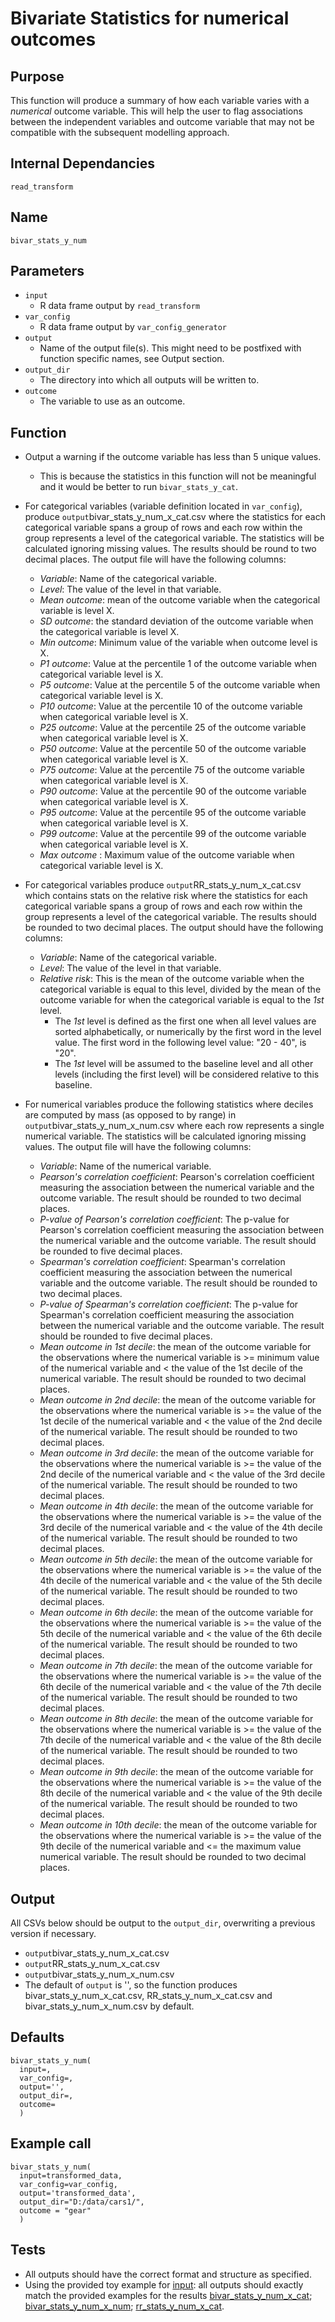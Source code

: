 # Bivariate Statistics for numerical outcomes

## Purpose
This function will produce a summary of how each variable varies with a _numerical_ outcome variable. This will help the user to flag associations between the independent variables and outcome variable that may not be compatible with the subsequent modelling approach.

## Internal Dependancies
`read_transform`

## Name
`bivar_stats_y_num`

## Parameters
* `input`
  * R data frame output by `read_transform`
* `var_config`
  * R data frame output by `var_config_generator`
* `output`
  * Name of the output file(s). This might need to be postfixed with function specific names, see Output section.
* `output_dir`
  * The directory into which all outputs will be written to.
* `outcome`
  * The variable to use as an outcome.

## Function
* Output a warning if the outcome variable has less than 5 unique values.
  * This is because the statistics in this function will not be meaningful and it would be better to run `bivar_stats_y_cat`.
* For categorical variables (variable definition located in `var_config`), produce `output`bivar_stats_y_num_x_cat.csv where the statistics for each categorical variable spans a group of rows and each row within the group represents a level of the categorical variable. The statistics will be calculated ignoring missing values. The results should be round to two decimal places. The output file will have the following columns:
  * _Variable_: Name of the categorical variable.
  * _Level_: The value of the level in that variable.
  * _Mean outcome_: mean of the outcome variable when the categorical variable is level X.
  * _SD outcome_: the standard deviation of the outcome variable when the categorical variable is level X.
  * _Min outcome_: Minimum value of the variable when outcome level is X.
  * _P1 outcome_: Value at the percentile 1 of the outcome variable when categorical variable level is X.
  * _P5 outcome_: Value at the percentile 5 of the outcome variable when categorical variable level is X.
  * _P10 outcome_: Value at the percentile 10 of the outcome variable when categorical variable level is X.
  * _P25 outcome_: Value at the percentile 25 of the outcome variable when categorical variable level is X.
  * _P50 outcome_: Value at the percentile 50 of the outcome variable when categorical variable level is X.
  * _P75 outcome_: Value at the percentile 75 of the outcome variable when categorical variable level is X.
  * _P90 outcome_: Value at the percentile 90 of the outcome variable when categorical variable level is X.
  * _P95 outcome_: Value at the percentile 95 of the outcome variable when categorical variable level is X.
  * _P99 outcome_: Value at the percentile 99 of the outcome variable when categorical variable level is X.
  * _Max outcome_ : Maximum value of the outcome variable when categorical variable level is X.

* For categorical variables produce `output`RR_stats_y_num_x_cat.csv which contains stats on the relative risk where the statistics for each categorical variable spans a group of rows and each row within the group represents a level of the categorical variable. The results should be rounded to two decimal places. The output should have the following columns:
  * _Variable_: Name of the categorical variable.
  * _Level_: The value of the level in that variable.
  * _Relative risk_: This is the mean of the outcome variable when the categorical variable is equal to this level, divided by the mean of the outcome variable for when the categorical variable is equal to the _1st_ level.
    * The _1st_ level is defined as the first one when all level values are sorted alphabetically, or numerically by the first word in the level value. The first word in the following level value: "20 - 40", is "20".
    * The _1st_ level will be assumed to the baseline level and all other levels (including the first level) will be considered relative to this baseline.

* For numerical variables produce the following statistics where deciles are computed by mass (as opposed to by range) in `output`bivar_stats_y_num_x_num.csv where each row represents a single numerical variable.  The statistics will be calculated ignoring missing values. The output file will have the following columns:
  * _Variable_: Name of the numerical variable.
  * _Pearson's correlation coefficient_: Pearson's correlation coefficient measuring the association between the numerical variable and the outcome variable. The result should be rounded to two decimal places.
  * _P-value of Pearson's correlation coefficient_: The p-value for Pearson's correlation coefficient measuring the association between the numerical variable and the outcome variable. The result should be rounded to five decimal places.
  * _Spearman's correlation coefficient_: Spearman's correlation coefficient measuring the association between the numerical variable and the outcome variable. The result should be rounded to two decimal places.
  * _P-value of Spearman's correlation coefficient_: The p-value for Spearman's correlation coefficient measuring the association between the numerical variable and the outcome variable. The result should be rounded to five decimal places.
  * _Mean outcome in 1st decile_: the mean of the outcome variable for the observations where the numerical variable is >= minimum value of the numerical variable and < the value of the 1st decile of the numerical variable. The result should be rounded to two decimal places.
  * _Mean outcome in 2nd decile_: the mean of the outcome variable for the observations where the numerical variable is >= the value of the 1st decile of the numerical variable  and < the value of the 2nd decile of the numerical variable. The result should be rounded to two decimal places.
  * _Mean outcome in 3rd decile_: the mean of the outcome variable for the observations where the numerical variable is >= the value of the 2nd decile of the numerical variable  and < the value of the 3rd decile of the numerical variable. The result should be rounded to two decimal places.
  * _Mean outcome in 4th decile_: the mean of the outcome variable for the observations where the numerical variable is >= the value of the 3rd decile of the numerical variable  and < the value of the 4th decile of the numerical variable. The result should be rounded to two decimal places.
  * _Mean outcome in 5th decile_: the mean of the outcome variable for the observations where the numerical variable is >= the value of the 4th decile of the numerical variable  and < the value of the 5th decile of the numerical variable. The result should be rounded to two decimal places.
  * _Mean outcome in 6th decile_: the mean of the outcome variable for the observations where the numerical variable is >= the value of the 5th decile of the numerical variable  and < the value of the 6th decile of the numerical variable. The result should be rounded to two decimal places.
  * _Mean outcome in 7th decile_: the mean of the outcome variable for the observations where the numerical variable is >= the value of the 6th decile of the numerical variable  and < the value of the 7th decile of the numerical variable. The result should be rounded to two decimal places.
  * _Mean outcome in 8th decile_: the mean of the outcome variable for the observations where the numerical variable is >= the value of the 7th decile of the numerical variable  and < the value of the 8th decile of the numerical variable. The result should be rounded to two decimal places.
  * _Mean outcome in 9th decile_: the mean of the outcome variable for the observations where the numerical variable is >= the value of the 8th decile of the numerical variable  and < the value of the 9th decile of the numerical variable. The result should be rounded to two decimal places.
  * _Mean outcome in 10th decile_:  the mean of the outcome variable for the observations where the numerical variable is >= the value of the 9th decile of the numerical variable  and <= the maximum value numerical variable. The result should be rounded to two decimal places.

## Output
All CSVs below should be output to the `output_dir`, overwriting a previous version if necessary.
* `output`bivar_stats_y_num_x_cat.csv
* `output`RR_stats_y_num_x_cat.csv
* `output`bivar_stats_y_num_x_num.csv
* The default of `output` is '', so the function produces bivar_stats_y_num_x_cat.csv, RR_stats_y_num_x_cat.csv and 
bivar_stats_y_num_x_num.csv by default.

## Defaults
```
bivar_stats_y_num(
  input=,
  var_config=,
  output='',
  output_dir=,
  outcome=
  )  
```

## Example call
```
bivar_stats_y_num(
  input=transformed_data,
  var_config=var_config,
  output='transformed_data',
  output_dir="D:/data/cars1/",
  outcome = "gear"
  )  
```

## Tests
* All outputs should have the correct format and structure as specified.
* Using the provided toy example for [input](./example_data/mtcars.csv): all outputs should exactly match the provided examples for the results [bivar_stats_y_num_x_cat](./example_output_csvs/bivar_stats_y_num_x_cat.csv);
[bivar_stats_y_num_x_num](./example_output_csvs/bivar_stats_y_num_x_num.csv);
[rr_stats_y_num_x_cat](./example_output_csvs/rr_stats_y_num_x_cat.csv).
